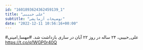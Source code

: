 ```yaml
---
id: "1601893624362459139_1"
title: "علی حبیبی"
subtitle: "توضیحات آزمایشی"
date: "2022-12-11 10:56:16+00:00"
---
```

#علی_حبیبی، ۲۴ ساله در روز ۲۲ آبان در ساری بازداشت شد.
#مهسا_امینی https://t.co/q1WGP0r40Q
